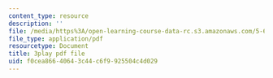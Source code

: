 ```yaml
---
content_type: resource
description: ''
file: /media/https%3A/open-learning-course-data-rc.s3.amazonaws.com/5-61-physical-chemistry-fall-2017/f0cea86640643c44c6f9925504c4d029_mPSDaN4AJl8.pdf
file_type: application/pdf
resourcetype: Document
title: 3play pdf file
uid: f0cea866-4064-3c44-c6f9-925504c4d029
---
```

